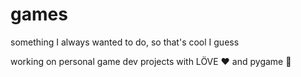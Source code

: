 # games
something I always wanted to do, so that's cool I guess

working on personal game dev projects with LÖVE ♥️ and pygame 🐍 
